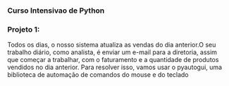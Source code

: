 ### Curso Intensivao de Python

### Projeto 1: 
Todos os dias, o nosso sistema atualiza as vendas do dia anterior.O seu trabalho diário, como analista, é enviar um e-mail para a diretoria, assim que começar a trabalhar, com o faturamento e a quantidade de produtos vendidos no dia anterior.
Para resolver isso, vamos usar o pyautogui, uma biblioteca de automação de comandos do mouse e do teclado

